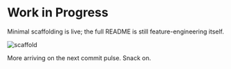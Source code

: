 # Work in Progress

Minimal scaffolding is live; the full README is still feature-engineering itself.

![scaffold](https://media0.giphy.com/media/v1.Y2lkPTc5MGI3NjExNWJjZTd5eXlhOWxxMDB1OXA1MTdvYzF5ejVnbDlxaXBtb25jNmEwYiZlcD12MV9pbnRlcm5hbF9naWZfYnlfaWQmY3Q9Zw/hVJZt4rY9TR5rmmqfc/giphy.gif)

More arriving on the next commit pulse. Snack on.
